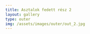 ```yaml
---
title: Asztalok fedett rész 2
layout: gallery
type: outer
img: /assets/images/outer/out_2.jpg
---
```

